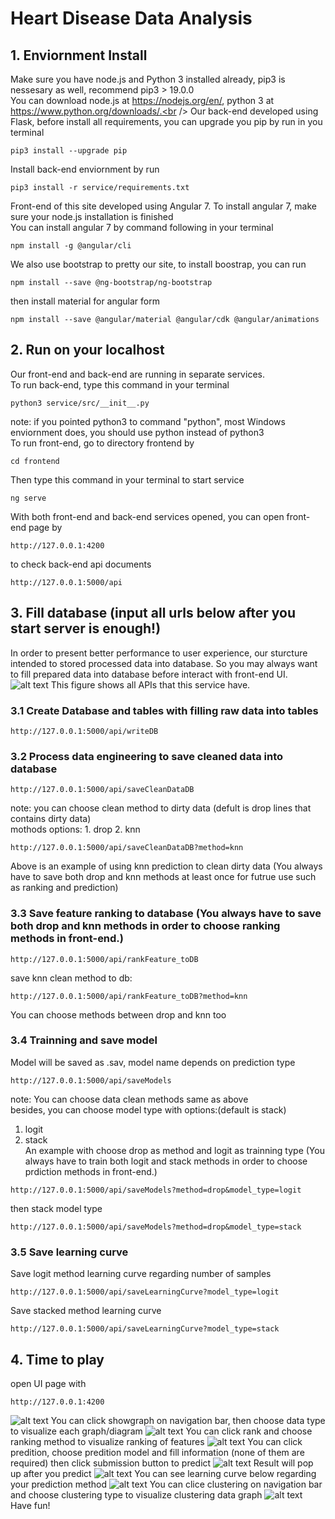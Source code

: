 # Heart Disease Data Analysis
## 1. Enviornment Install
Make sure you have node.js and Python 3 installed already, pip3 is nessesary as well, recommend pip3 > 19.0.0<br />
You can download node.js at https://nodejs.org/en/, python 3 at https://www.python.org/downloads/.<br />
Our back-end developed using Flask, before install all requirements, you can upgrade you pip by run in you terminal
```
pip3 install --upgrade pip
```
Install back-end enviornment by run
```
pip3 install -r service/requirements.txt
```
Front-end of this site developed using Angular 7. To install angular 7, make sure your node.js installation is finished<br />
You can install angular 7 by command following in your terminal
```
npm install -g @angular/cli
```
We also use bootstrap to pretty our site, to install boostrap, you can run
```
npm install --save @ng-bootstrap/ng-bootstrap
```
then install material for angular form
```
npm install --save @angular/material @angular/cdk @angular/animations
```

## 2. Run on your localhost
Our front-end and back-end are running in separate services.<br />
To run back-end, type this command in your terminal
```
python3 service/src/__init__.py
```
note: if you pointed python3 to command "python", most Windows enviornment does, you should use python instead of python3<br />
To run front-end, go to directory frontend by
```
cd frontend
```
Then type this command in your terminal to start service
```
ng serve
```
With both front-end and back-end services opened, you can open front-end page by
```
http://127.0.0.1:4200
```
to check back-end api documents
```
http://127.0.0.1:5000/api 
```

## 3. Fill database (input all urls below after you start server is enough!)
In order to present better performance to user experience, our sturcture intended to stored processed data into database. So you may always want to fill prepared data into database before interact with front-end UI.
![alt text](document/image/api.png "api_doc")
This figure shows all APIs that this service have.<br />
### 3.1 Create Database and tables with filling raw data into tables
```
http://127.0.0.1:5000/api/writeDB
```
### 3.2 Process data engineering to save cleaned data into database
```
http://127.0.0.1:5000/api/saveCleanDataDB
```
note: you can choose clean method to dirty data (defult is drop lines that contains dirty data)<br />
mothods options: 1. drop 2. knn
```
http://127.0.0.1:5000/api/saveCleanDataDB?method=knn
```
Above is an example of using knn prediction to clean dirty data (You always have to save both drop and knn methods at least once for futrue use such as ranking and prediction)
### 3.3 Save feature ranking to database (You always have to save both drop and knn methods in order to choose ranking methods in front-end.)
```
http://127.0.0.1:5000/api/rankFeature_toDB
```
save knn clean method to db:
```
http://127.0.0.1:5000/api/rankFeature_toDB?method=knn
```
You can choose methods between drop and knn too
### 3.4 Trainning and save model
Model will be saved as .sav, model name depends on prediction type
```
http://127.0.0.1:5000/api/saveModels
```
note: You can choose data clean methods same as above<br />
besides, you can choose model type with options:(default is stack)<br />
1. logit<br />
2. stack<br />
An example with choose drop as method and logit as trainning type (You always have to train both logit and stack methods in order to choose prdiction methods in front-end.)

```
http://127.0.0.1:5000/api/saveModels?method=drop&model_type=logit
```
then stack model type
```
http://127.0.0.1:5000/api/saveModels?method=drop&model_type=stack
```
### 3.5 Save learning curve
Save logit method learning curve regarding number of samples
```
http://127.0.0.1:5000/api/saveLearningCurve?model_type=logit
```
Save stacked method learning curve
```
http://127.0.0.1:5000/api/saveLearningCurve?model_type=stack
```
## 4. Time to play
open UI page with
```
http://127.0.0.1:4200
```
![alt text](document/image/home.jpg "home page")
You can click showgraph on navigation bar, then choose data type to visualize each graph/diagram
![alt text](document/image/graph.jpg "graph")
You can click rank and choose ranking method to visualize ranking of features
![alt text](document/image/rank.jpg "rank")
You can click predition, choose predition model and fill information (none of them are required) then click submission button to predict
![alt text](document/image/fill.jpg "fill")
Result will pop up after you predict
![alt text](document/image/result.jpg "result")
You can see learning curve below regarding your prediction method
![alt text](document/image/curve.jpg "learning curve")
You can clice clustering on navigation bar and choose clustering type to visualize clustering data graph
![alt text](document/image/cluster.jpg "cluster")
Have fun!
